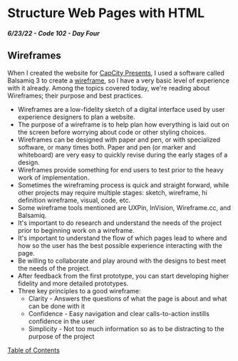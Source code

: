 
# Structure Web Pages with HTML

##### 6/23/22 - Code 102 - Day Four

## Wireframes

When I created the website for [CapCity Presents](https://capcitypresents.com), I used a software called Balsamiq 3 to create a [wireframe](https://github.com/kvvpa/capcitypresents/blob/master/design/IA.pdf), so I have a very basic level of experience with it already. Among the topics covered today, we're reading about Wireframes; their purpose and best practices.

* Wireframes are a low-fidelity sketch of a digital interface used by user experience designers to plan a website.
* The purpose of a wireframe is to help plan how everything is laid out on the screen before worrying about code or other styling choices.
* Wireframes can be designed with paper and pen, or with specialized software, or many times both. Paper and pen (or marker and whiteboard) are very easy to quickly revise during the early stages of a design.
* Wireframes provide something for end users to test prior to the heavy work of implementation.
* Sometimes the wireframing process is quick and straight forward, while other projects may require multiple stages: sketch, wireframe, hi definition wireframe, visual, code, etc.
* Some wireframe tools mentioned are UXPin, InVision, Wireframe.cc, and Balsamiq.
* It's important to do research and understand the needs of the project prior to beginning work on a wireframe.
* It's important to understand the flow of which pages lead to where and how so the user has the best possible experience interacting with the page.
* Be willing to collaborate and play around with the designs to best meet the needs of the project.
* After feedback from the first prototype, you can start developing higher fidelity and more detailed prototypes.
* Three key principles to a good wireframe:
  * Clarity - Answers the questions of what the page is about and what can be done with it
  * Confidence - Easy navigation and clear calls-to-action instills confidence in the user
  * Simplicity - Not too much information so as to be distracting to the purpose of the project

[Table of Contents](https://kvvpa.github.io/reading-notes/)